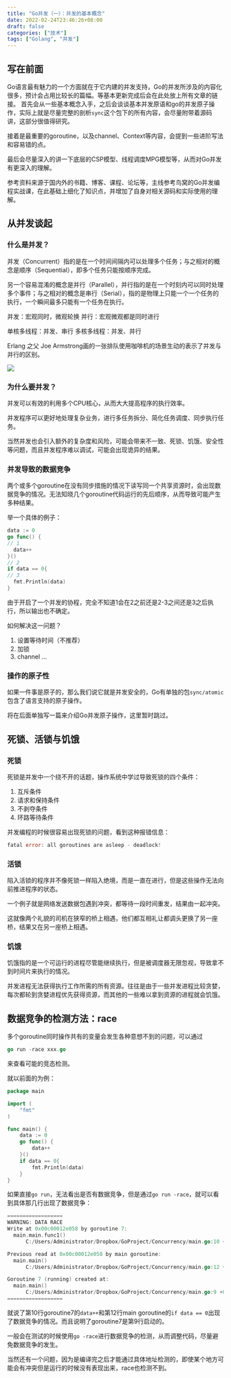 ```yaml
---
title: "Go并发（一）：并发的基本概念"
date: 2022-02-24T23:46:26+08:00
draft: false
categories: ["技术"]
tags: ["Golang", "并发"]
---
```


## 写在前面

Go语言最有魅力的一个方面就在于它内建的并发支持，Go的并发所涉及的内容化很多，预计会占用比较长的篇幅。等基本更新完成后会在此处放上所有文章的链接。
首先会从一些基本概念入手，之后会谈谈基本并发原语和go的并发原子操作，实际上就是尽量完整的剖析`sync`这个包下的所有内容，会尽量附带着源码讲，这部分很值得研究。

接着是最重要的goroutine，以及channel、Context等内容，会提到一些进阶写法和容易错的点。

最后会尽量深入的讲一下底层的CSP模型、线程调度MPG模型等，从而对Go并发有更深入的理解。

参考资料来源于国内外的书籍、博客、课程、论坛等，主线参考鸟窝的Go并发编程实战课，在此基础上细化了知识点，并增加了自身对相关源码和实际使用的理解。

## 从并发谈起

### 什么是并发？

并发（Concurrent）指的是在一个时间间隔内可以处理多个任务；与之相对的概念是顺序（Sequential），即多个任务只能按顺序完成。

另一个容易混淆的概念是并行（Parallel），并行指的是在一个时刻内可以同时处理多个事件；与之相对的概念是串行（Serial），指的是物理上只能一个一个任务的执行，一个瞬间最多只能有一个任务在执行。

并发：宏观同时，微观轮换
并行：宏观微观都是同时进行

单核多线程：并发、串行
多核多线程：并发、并行

Erlang 之父 Joe Armstrong画的一张排队使用咖啡机的场景生动的表示了并发与并行的区别。

![](https://pic4.zhimg.com/80/v2-674f0d37fca4fac1bd2df28a2b78e633_720w.jpg?source=1940ef5c)

### 为什么要并发？

并发可以有效的利用多个CPU核心，从而大大提高程序的执行效率。

并发程序可以更好地处理复杂业务，进行多任务拆分、简化任务调度、同步执行任务。

当然并发也会引入额外的复杂度和风险，可能会带来不一致、死锁、饥饿、安全性等问题，而且并发程序难以调试，可能会出现诡异的结果。

### 并发导致的数据竞争

两个或多个goroutine在没有同步措施的情况下读写同一个共享资源时，会出现数据竞争的情况。无法知晓几个goroutine代码运行的先后顺序，从而导致可能产生多种结果。

举一个具体的例子：

```go
data := 0
go func() {
// 1
  data++
}()
// 2
if data == 0{
// 3
  fmt.Println(data)
}
```

由于开启了一个并发的协程，完全不知道1会在2之前还是2-3之间还是3之后执行，所以输出也不确定。

如何解决这一问题？
1. 设置等待时间（不推荐）
2. 加锁
3. channel
...

### 操作的原子性

如果一件事是原子的，那么我们说它就是并发安全的，Go有单独的包`sync/atomic`包含了语言支持的原子操作。

将在后面单独写一篇来介绍Go并发原子操作，这里暂时跳过。

## 死锁、活锁与饥饿

### 死锁

死锁是并发中一个绕不开的话题，操作系统中学过导致死锁的四个条件：
1. 互斥条件
2. 请求和保持条件
3. 不剥夺条件
4. 环路等待条件

并发编程的时候很容易出现死锁的问题，看到这种报错信息：
```go
fatal error: all goroutines are asleep - deadlock!
```

### 活锁

陷入活锁的程序并不像死锁一样陷入绝境，而是一直在进行，但是这些操作无法向前推进程序的状态。

一个例子就是网络发送数据包遇到冲突，都等待一段时间重发，结果由一起冲突。

这就像两个礼貌的司机在狭窄的桥上相遇，他们都互相礼让都调头更换了另一座桥，结果又在另一座桥上相遇。

### 饥饿

饥饿指的是一个可运行的进程尽管能继续执行，但是被调度器无限忽视，导致拿不到时间片来执行的情况。

并发进程无法获得执行工作所需的所有资源。往往是由于一些并发进程比较贪婪，每次都轮到贪婪进程优先获得资源，而其他的一些难以拿到资源的进程就会饥饿。

## 数据竞争的检测方法：race

多个goroutine同时操作共有的变量会发生各种意想不到的问题，可以通过

```go
go run -race xxx.go
```
来查看可能的竞态检测。

就以前面的为例：
```go
package main

import (
	"fmt"
)

func main() {
	data := 0
	go func() {
		data++
	}()
	if data == 0{
		fmt.Println(data)
	}
}
```

如果直接`go run`，无法看出是否有数据竞争，但是通过`go run -race`，就可以看到具体那几行出现了数据竞争：
```go
==================
WARNING: DATA RACE
Write at 0x00c00012e058 by goroutine 7:
  main.main.func1()
      C:/Users/Administrator/Dropbox/GoProject/Concurrency/main.go:10 +0x5a

Previous read at 0x00c00012e058 by main goroutine:
  main.main()
      C:/Users/Administrator/Dropbox/GoProject/Concurrency/main.go:12 +0x92

Goroutine 7 (running) created at:
  main.main()
      C:/Users/Administrator/Dropbox/GoProject/Concurrency/main.go:9 +0x84
==================
```

就说了第10行goroutine7的`data++`和第12行main goroutine的`if data == 0`出现了数据竞争的情况。而且说明了goroutine7是第9行启动的。

一般会在测试的时候使用`go -race`进行数据竞争的检测，从而调整代码，尽量避免数据竞争的发生。

当然还有一个问题，因为是编译完之后才能通过具体地址检测的，即使某个地方可能会有冲突但是运行的时候没有表现出来，race也检测不到。
